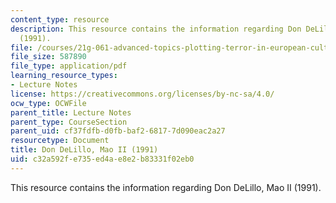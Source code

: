 ```yaml
---
content_type: resource
description: This resource contains the information regarding Don DeLillo, Mao II
  (1991).
file: /courses/21g-061-advanced-topics-plotting-terror-in-european-culture-spring-2004/c32a592fe735ed4ae8e2b83331f02eb0_MIT21G_061S04_deLillo.pdf
file_size: 587890
file_type: application/pdf
learning_resource_types:
- Lecture Notes
license: https://creativecommons.org/licenses/by-nc-sa/4.0/
ocw_type: OCWFile
parent_title: Lecture Notes
parent_type: CourseSection
parent_uid: cf37fdfb-d0fb-baf2-6817-7d090eac2a27
resourcetype: Document
title: Don DeLillo, Mao II (1991)
uid: c32a592f-e735-ed4a-e8e2-b83331f02eb0
---
```

This resource contains the information regarding Don DeLillo, Mao II (1991).